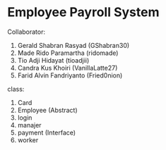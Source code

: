 # Employee Payroll System
Collaborator:
1. Gerald Shabran Rasyad    (GShabran30)
2. Made Rido Paramartha     (ridomade)
3. Tio Adji Hidayat         (tioadjii)
4. Candra Kus Khoiri        (VanillaLatte27)
5. Farid Alvin Fandriyanto  (Fried0nion)

class:
1. Card
2. Employee (Abstract)
3. login
4. manajer
5. payment (Interface)
6. worker

